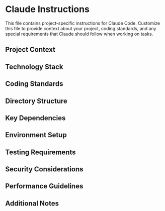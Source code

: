 # Claude Instructions

This file contains project-specific instructions for Claude Code. Customize this file to provide context about your project, coding standards, and any special requirements that Claude should follow when working on tasks.

## Project Context
<!-- Describe your project architecture, purpose, and key components -->

## Technology Stack
<!-- List the main technologies, frameworks, and tools used -->

## Coding Standards
<!-- Define coding conventions, style guides, and best practices -->

## Directory Structure
<!-- Explain the project's directory organization -->

## Key Dependencies
<!-- List important libraries and their purposes -->

## Environment Setup
<!-- Describe any environment variables or configuration needed -->

## Testing Requirements
<!-- Specify how code should be tested -->

## Security Considerations
<!-- Any security requirements or sensitive data handling -->

## Performance Guidelines
<!-- Performance requirements or optimization guidelines -->

## Additional Notes
<!-- Any other important information for the agent -->